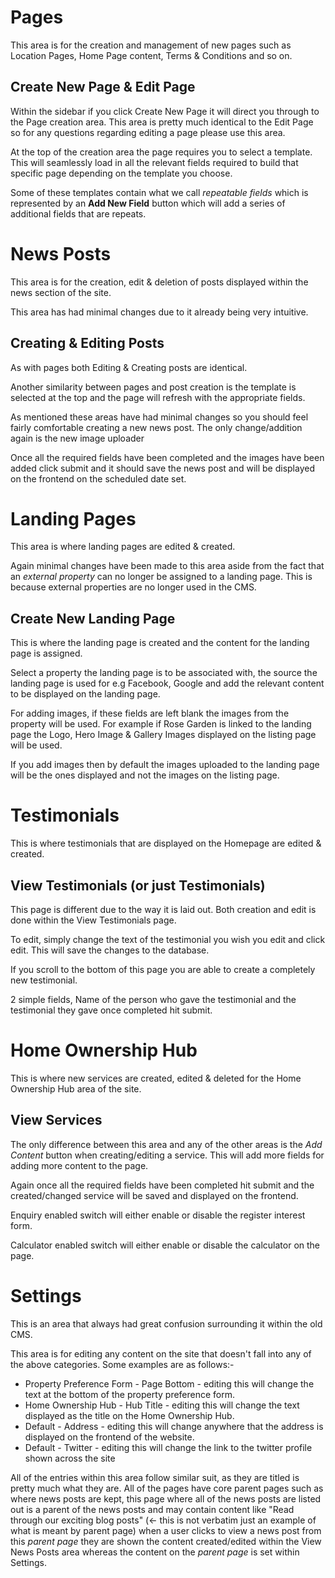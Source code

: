 # Pages

This area is for the creation and management of new pages such as Location Pages, Home Page content, Terms & Conditions and so on. 

## Create New Page & Edit Page

Within the sidebar if you click Create New Page it will direct you through to the Page creation area. This area is pretty much identical to the Edit Page so for any questions regarding editing a page please use this area.

At the top of the creation area the page requires you to select a template. This will seamlessly load in all the relevant fields required to build that specific page depending on the template you choose.

Some of these templates contain what we call _repeatable fields_ which is represented by an **Add New Field** button which will add a series of additional fields that are repeats.

# News Posts

This area is for the creation, edit & deletion of posts displayed within the news section of the site. 

This area has had minimal changes due to it already being very intuitive. 

## Creating & Editing Posts

As with pages both Editing & Creating posts are identical.

Another similarity between pages and post creation is the template is selected at the top and the page will refresh with the appropriate fields.

As mentioned these areas have had minimal changes so you should feel fairly comfortable creating a new news post. The only change/addition again is the new image uploader

Once all the required fields have been completed and the images have been added click submit and it should save the news post and will be displayed on the frontend on the scheduled date set.

# Landing Pages

This area is where landing pages are edited & created. 

Again minimal changes have been made to this area aside from the fact that an _external property_ can no longer be assigned to a landing page. This is because external properties are no longer used in the CMS. 

## Create New Landing Page

This is where the landing page is created and the content for the landing page is assigned.

Select a property the landing page is to be associated with, the source the landing page is used for e.g Facebook, Google and add the relevant content to be displayed on the landing page. 

For adding images, if these fields are left blank the images from the property will be used. For example if Rose Garden is linked to the landing page the Logo, Hero Image & Gallery Images displayed on the listing page will be used. 

If you add images then by default the images uploaded to the landing page will be the ones displayed and not the images on the listing page. 

# Testimonials

This is where testimonials that are displayed on the Homepage are edited & created.

## View Testimonials (or just Testimonials)

This page is different due to the way it is laid out. Both creation and edit is done within the View Testimonials page. 

To edit, simply change the text of the testimonial you wish you edit and click edit. This will save the changes to the database. 

If you scroll to the bottom of this page you are able to create a completely new testimonial.

2 simple fields, Name of the person who gave the testimonial and the testimonial they gave once completed hit submit.

# Home Ownership Hub

This is where new services are created, edited & deleted for the Home Ownership Hub area of the site. 

## View Services

The only difference between this area and any of the other areas is the _Add Content_ button when creating/editing a service. This will add more fields for adding more content to the page. 

Again once all the required fields have been completed hit submit and the created/changed service will be saved and displayed on the frontend.

Enquiry enabled switch will either enable or disable the register interest form.

Calculator enabled switch will either enable or disable the calculator on the page.

# Settings

This is an area that always had great confusion surrounding it within the old CMS. 

This area is for editing any content on the site that doesn't fall into any of the above categories. Some examples are as follows:-

* Property Preference Form - Page Bottom - editing this will change the text at the bottom of the property preference form.
* Home Ownership Hub - Hub Title - editing this will change the text displayed as the title on the Home Ownership Hub.
* Default - Address - editing this will change anywhere that the address is displayed on the frontend of the website.
* Default - Twitter - editing this will change the link to the twitter profile shown across the site

All of the entries within this area follow similar suit, as they are titled is pretty much what they are. All of the pages have core parent pages such as where news posts are kept, this page where all of the news posts are listed out is a parent of the news posts and may contain content like "Read through our exciting blog posts" (<- this is not verbatim just an example of what is meant by parent page) when a user clicks to view a news post from this _parent page_ they are shown the content created/edited within the View News Posts area whereas the content on the _parent page_ is set within Settings.